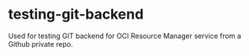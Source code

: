 # testing-git-backend
Used for testing GIT backend for OCI Resource Manager service from a Github private repo.
